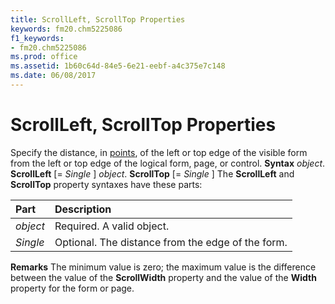 ```yaml
---
title: ScrollLeft, ScrollTop Properties
keywords: fm20.chm5225086
f1_keywords:
- fm20.chm5225086
ms.prod: office
ms.assetid: 1b60c64d-84e5-6e21-eebf-a4c375e7c148
ms.date: 06/08/2017
---
```



# ScrollLeft, ScrollTop Properties



Specify the distance, in [points](vbe-glossary.md), of the left or top edge of the visible form from the left or top edge of the logical form, page, or control.
 **Syntax**
 _object_. **ScrollLeft** [= _Single_ ]
 _object_. **ScrollTop** [= _Single_ ]
The  **ScrollLeft** and **ScrollTop** property syntaxes have these parts:


|**Part**|**Description**|
|:-----|:-----|
| _object_|Required. A valid object.|
| _Single_|Optional. The distance from the edge of the form.|
 **Remarks**
The minimum value is zero; the maximum value is the difference between the value of the  **ScrollWidth** property and the value of the **Width** property for the form or page.

